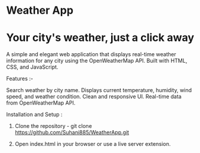 # Weather App
# Your city's weather, just a click away

A simple and elegant web application that displays real-time weather information for any city using the OpenWeatherMap API. Built with HTML, CSS, and JavaScript.

Features :-

Search weather by city name.
Displays current temperature, humidity, wind speed, and weather condition.
Clean and responsive UI.
Real-time data from OpenWeatherMap API.



Installation and Setup :

1. Clone the repository -
   git clone https://github.com/Suhani885/WeatherApp.git

2. Open index.html in your browser or use a live server extension.

